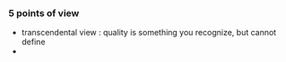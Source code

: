 ### 5 points of view
- transcendental view : quality is something you recognize, but cannot define
- 